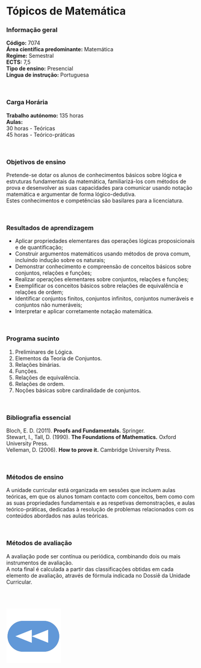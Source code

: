 # Tópicos de Matemática

### Informação geral
**Código:** 7074
<br>**Área científica predominante:** Matemática
<br>**Regime:** Semestral
<br>**ECTS:** 7,5
<br>**Tipo de ensino:** Presencial
<br>**Língua de instrução:** Portuguesa

<br>

### Carga Horária
**Trabalho autónomo:** 135  horas
<br>**Aulas:**
<br>30  horas  -  Teóricas
<br>45  horas  -  Teórico-práticas

<br>

### Objetivos de ensino
Pretende-se dotar os alunos de conhecimentos básicos sobre lógica e estruturas fundamentais da matemática, familiarizá-los com métodos de prova e desenvolver as suas capacidades para comunicar usando notação matemática e argumentar de forma lógico-dedutiva.
<br>Estes conhecimentos e competências são basilares para a licenciatura.

<br>

### Resultados de aprendizagem
- Aplicar propriedades elementares das operações lógicas proposicionais e de quantificação;
- Construir argumentos matemáticos usando métodos de prova comum, incluindo indução sobre os naturais;
- Demonstrar conhecimento e compreensão de conceitos básicos sobre conjuntos, relações e funções;
- Realizar operações elementares sobre conjuntos, relações e funções;
- Exemplificar os conceitos básicos sobre relações de equivalência e relações de ordem;
- Identificar conjuntos finitos, conjuntos infinitos, conjuntos numeráveis e conjuntos não numeráveis;
- Interpretar e aplicar corretamente notação matemática.

<br>

### Programa sucinto
1. Preliminares de Lógica.
2. Elementos da Teoria de Conjuntos.
3. Relações binárias.
4. Funções.
5. Relações de equivalência.
6. Relações de ordem.
7. Noções básicas sobre cardinalidade de conjuntos.

<br>

### Bibliografia essencial
Bloch, E. D. (2011). **Proofs and Fundamentals.** Springer.
<br>Stewart, I., Tall, D. (1990). **The Foundations of Mathematics.** Oxford University Press.
<br>Velleman, D. (2006). **How to prove it.** Cambridge University Press.

<br>

### Métodos de ensino
A unidade curricular está organizada em sessões que incluem aulas teóricas, em que os alunos tomam contacto com conceitos, bem como com as suas propriedades fundamentais e as respetivas demonstrações, e aulas teórico-práticas, dedicadas à resolução de problemas relacionados com os conteúdos abordados nas aulas teóricas.

<br>

### Métodos de avaliação
A avaliação pode ser contínua ou periódica, combinando dois ou mais instrumentos de avaliação.
<br>A nota final é calculada a partir das classificações obtidas em cada elemento de avaliação, através de fórmula indicada no Dossiê da Unidade Curricular.

<br><br>

[![retroceder](https://raw.githubusercontent.com/David81820/Recursos-LCC/main/Rewind.png)](https://david81820.github.io/Recursos-LCC/1ano)
